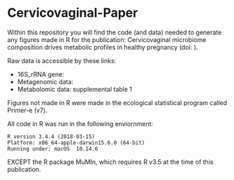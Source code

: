 # Cervicovaginal-Paper
 
Within this repository you will find the code (and data) needed to generate any figures made in R for the publication: Cervicovaginal microbiome composition drives metabolic profiles in healthy pregnancy (doi: ).

Raw data is accessible by these links:
* 16S_rRNA gene:
* Metagenomic data:
* Metabolomic data: supplemental table 1

Figures not made in R were made in the ecological statistical program called Primer-e (v7).

All code in R was run in the following enviornment:
```
R version 3.4.4 (2018-03-15)
Platform: x86_64-apple-darwin15.6.0 (64-bit)
Running under: macOS  10.14.6
```

EXCEPT the R package MuMIn, which requires R v3.5 at the time of this publication.